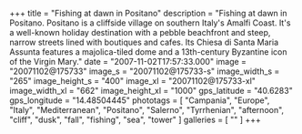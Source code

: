 +++
title = "Fishing at dawn in Positano"
description = "Fishing at dawn in Positano. Positano is a cliffside village on southern Italy's Amalfi Coast. It's a well-known holiday destination with a pebble beachfront and steep, narrow streets lined with boutiques and cafes. Its Chiesa di Santa Maria Assunta features a majolica-tiled dome and a 13th-century Byzantine icon of the Virgin Mary."
date = "2007-11-02T17:57:33.000"
image = "20071102@175733"
image_s = "20071102@175733-s"
image_width_s = "265"
image_height_s = "400"
image_xl = "20071102@175733-xl"
image_width_xl = "662"
image_height_xl = "1000"
gps_latitude = "40.6283"
gps_longitude = "14.48504445"
phototags = [ "Campania", "Europe", "Italy", "Mediterranean", "Positano", "Salerno", "Tyrrhenian", "afternoon", "cliff", "dusk", "fall", "fishing", "sea", "tower" ]
galleries = [ "" ]
+++
